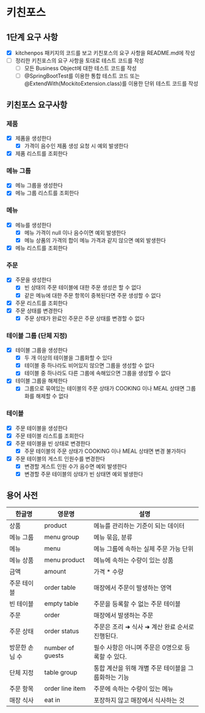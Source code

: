 # 키친포스

## 1단계 요구 사항

- [x] kitchenpos 패키지의 코드를 보고 키친포스의 요구 사항을 README.md에 작성
- [ ] 정리한 키친포스의 요구 사항을 토대로 테스트 코드를 작성
    - [ ] 모든 Business Object에 대한 테스트 코드를 작성
    - [ ] @SpringBootTest를 이용한 통합 테스트 코드 또는 @ExtendWith(MockitoExtension.class)를 이용한 단위 테스트 코드를 작성

## 키친포스 요구사항

### 제품

- [x] 제품을 생성한다
    - [x] 가격이 음수인 제품 생성 요청 시 예외 발생한다
- [x] 제품 리스트를 조회한다

### 메뉴 그룹

- [x] 메뉴 그룹을 생성한다
- [x] 메뉴 그룹 리스트를 조회한다

### 메뉴

- [x] 메뉴를 생성한다
    - [x] 메뉴 가격이 null 이나 음수이면 예외 발생한다
    - [x] 메뉴 상품의 가격의 합이 메뉴 가격과 같지 않으면 예외 발생한다
- [x] 메뉴 리스트를 조회한다

### 주문

- [x] 주문을 생성한다
    - [x] 빈 상태의 주문 테이블에 대한 주문 생성은 할 수 없다
    - [x] 같은 메뉴에 대한 주문 항목이 중복된다면 주문 생성할 수 없다
- [x] 주문 리스트를 조회한다
- [x] 주문 상태를 변경한다
    - [x] 주문 상태가 완료인 주문은 주문 상태를 변경할 수 없다

### 테이블 그룹 (단체 지정)

- [x] 테이블 그룹을 생성한다
    - [x] 두 개 이상의 테이블을 그룹화할 수 있다
    - [x] 테이블 중 하나라도 비어있지 않으면 그룹을 생성할 수 없다
    - [x] 테이블 중 하나라도 다른 그룹에 속해있으면 그룹을 생성할 수 없다
- [x] 테이블 그룹을 해제한다
    - [x] 그룹으로 묶여있는 테이블의 주문 상태가 COOKING 이나 MEAL 상태면 그룹화를 해제할 수 없다

### 테이블

- [x] 주문 테이블을 생성한다
- [x] 주문 테이블 리스트를 조회한다
- [x] 주문 테이블을 빈 상태로 변경한다
    - [x] 주문 테이블의 주문 상태가 COOKING 이나 MEAL 상태면 변경 불가하다
- [x] 주문 테이블의 게스트 인원수를 변경한다
    - [x] 변경할 게스트 인원 수가 음수면 예외 발생한다
    - [x] 변경할 주문 테이블의 상태가 빈 상태면 예외 발생한다

## 용어 사전

| 한글명 | 영문명 | 설명 |
| --- | --- | --- |
| 상품 | product | 메뉴를 관리하는 기준이 되는 데이터 |
| 메뉴 그룹 | menu group | 메뉴 묶음, 분류 |
| 메뉴 | menu | 메뉴 그룹에 속하는 실제 주문 가능 단위 |
| 메뉴 상품 | menu product | 메뉴에 속하는 수량이 있는 상품 |
| 금액 | amount | 가격 * 수량 |
| 주문 테이블 | order table | 매장에서 주문이 발생하는 영역 |
| 빈 테이블 | empty table | 주문을 등록할 수 없는 주문 테이블 |
| 주문 | order | 매장에서 발생하는 주문 |
| 주문 상태 | order status | 주문은 조리 ➜ 식사 ➜ 계산 완료 순서로 진행된다. |
| 방문한 손님 수 | number of guests | 필수 사항은 아니며 주문은 0명으로 등록할 수 있다. |
| 단체 지정 | table group | 통합 계산을 위해 개별 주문 테이블을 그룹화하는 기능 |
| 주문 항목 | order line item | 주문에 속하는 수량이 있는 메뉴 |
| 매장 식사 | eat in | 포장하지 않고 매장에서 식사하는 것 |
